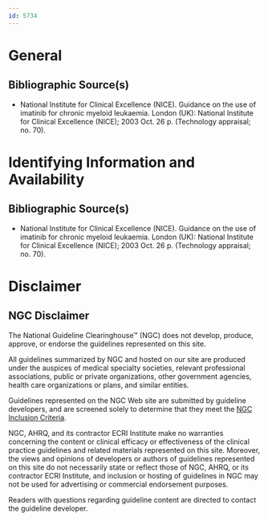 ```yaml
---
id: 5734
---
```


# General

## Bibliographic Source(s)

- National Institute for Clinical Excellence (NICE). Guidance on the use of imatinib for chronic myeloid leukaemia. London (UK): National Institute for Clinical Excellence (NICE); 2003 Oct. 26 p. (Technology appraisal; no. 70).

# Identifying Information and Availability

## Bibliographic Source(s)

- National Institute for Clinical Excellence (NICE). Guidance on the use of imatinib for chronic myeloid leukaemia. London (UK): National Institute for Clinical Excellence (NICE); 2003 Oct. 26 p. (Technology appraisal; no. 70).

# Disclaimer

## NGC Disclaimer

The National Guideline Clearinghouse™ (NGC) does not develop, produce, approve, or endorse the guidelines represented on this site.

All guidelines summarized by NGC and hosted on our site are produced under the auspices of medical specialty societies, relevant professional associations, public or private organizations, other government agencies, health care organizations or plans, and similar entities.

Guidelines represented on the NGC Web site are submitted by guideline developers, and are screened solely to determine that they meet the [NGC Inclusion Criteria](/help-and-about/summaries/inclusion-criteria).

NGC, AHRQ, and its contractor ECRI Institute make no warranties concerning the content or clinical efficacy or effectiveness of the clinical practice guidelines and related materials represented on this site. Moreover, the views and opinions of developers or authors of guidelines represented on this site do not necessarily state or reflect those of NGC, AHRQ, or its contractor ECRI Institute, and inclusion or hosting of guidelines in NGC may not be used for advertising or commercial endorsement purposes.

Readers with questions regarding guideline content are directed to contact the guideline developer.

